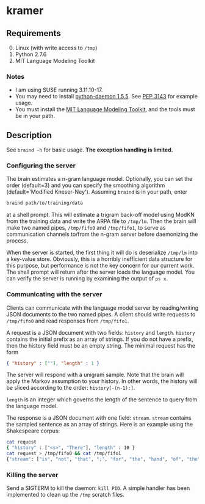 kramer
======

## Requirements
0. Linux (with write access to `/tmp`)
1. Python 2.7.6
2. MIT Language Modeling Toolkit

### Notes
* I am using SUSE running 3.11.10-17.
* You may need to install [python-daemon
1.5.5](https://pypi.python.org/pypi/python-daemon/ "python-daemon"). See [PEP
3143](http://legacy.python.org/dev/peps/pep-3143/ "PEP 3143") for example usage.
* You must install the [MIT Language Modeling
Toolkit](https://code.google.com/p/mitlm "mitlm"), and the tools must be in your
path.

## Description

See `braind -h` for basic usage. **The exception handling is limited.**

### Configuring the server

The brain estimates a n-gram language model. Optionally, you can set the order
(default=3) and you can specify the smoothing algorithm (default='Modified
Kneser-Ney'). Assuming `braind` is in your path, enter

```bash
braind path/to/training/data
```

at a shell prompt. This will estimate a trigram back-off model using ModKN from
the training data and write the ARPA file to `/tmp/lm`. Then the brain will make
two named pipes, `/tmp/fifo0` and `/tmp/fifo1`, to serve as communication
channels to/from the n-gram server before daemonizing the process.

When the server is started, the first thing it will do is deserialize `/tmp/lm`
into a key-value store. Obviously, this is a horribly inefficient data structure
for this purpose, but performance is not the key concern for our current work.
The shell prompt will return after the server loads the language model. You can
verify the server is running by examining the output of `ps x`.

### Communicating with the server

Clients can communicate with the language model server by reading/writing JSON
documents to the two named pipes. A client should write requests to `/tmp/fifo0`
and read responses from `/tmp/fifo1`.

A request is a JSON document with two fields: `history` and `length`. `history`
contains the initial prefix as an array of strings. If you do not have a prefix,
then the history field must be an empty string. The minimal request has the form

```json
{ "history" : [""], "length" : 1 }
```

The server will respond with a unigram sample. Note that the brain will apply
the Markov assumption to your history. In other words, the history will be
sliced according to the order: `history[-(n-1):]`.

`length` is an integer which governs the length of the sentence to query from
the language model.

The response is a JSON document with one field: `stream`. `stream` contains the
sampled sentence as an array of strings. Here is an example using the
Shakespeare corpus:

```bash
cat request
{ "history" : ["<s>", "There"], "length" : 10 }
cat request > /tmp/fifo0 && cat /tmp/fifo1
{"stream": ["is", "not", "that", ";", "for", "the", "hand", "of", "the", "coronation"]}
```

### Killing the server

Send a SIGTERM to kill the daemon: `kill PID`. A simple handler has been
implemented to clean up the `/tmp` scratch files.
